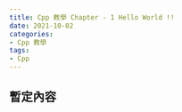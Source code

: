 ```yaml
---
title: Cpp 教學 Chapter - 1 Hello World !!
date: 2021-10-02
categories:
- Cpp 教學
tags:
- Cpp
---
```

## 暫定內容
